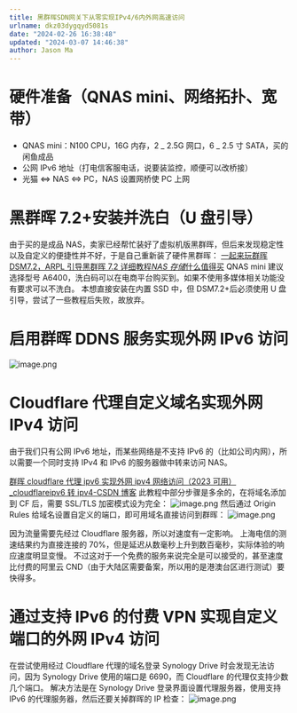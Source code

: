 ```yaml
---
title: 黑群晖SDN网关下从零实现IPv4/6内外网高速访问
urlname: dkz03dygqyd5081s
date: "2024-02-26 16:38:48"
updated: "2024-03-07 14:46:38"
author: Jason Ma
---
```


# 硬件准备（QNAS mini、网络拓扑、宽带）

- QNAS mini：N100 CPU，16G 内存，2 _ 2.5G 网口，6 _ 2.5 寸 SATA，买的闲鱼成品
- 公网 IPv6 地址（打电信客服电话，说要装监控，顺便可以改桥接）
- 光猫 <=> NAS <=> PC，NAS 设置网桥使 PC 上网

# 黑群晖 7.2+安装并洗白（U 盘引导）

由于买的是成品 NAS，卖家已经帮忙装好了虚拟机版黑群晖，但后来发现稳定性以及自定义的便捷性并不好，于是自己重新装了硬件黑群晖：
[一起来玩群晖 DSM7.2，ARPL 引导黑群晖 7.2 详细教程*NAS 存储*什么值得买](https://post.smzdm.com/p/allk3o4g/)
QNAS mini 建议选择型号 A6400，洗白码可以在电商平台购买到。如果不使用多媒体相关功能没有要求可以不洗白。
本想直接安装在内置 SSD 中，但 DSM7.2+后必须使用 U 盘引导，尝试了一些教程后失败，故放弃。

# 启用群晖 DDNS 服务实现外网 IPv6 访问

![image.png](/images/yuqueAssets/FrKP6wDhQ5uI3_semZCy-Y4rs0Zq.png)

# Cloudflare 代理自定义域名实现外网 IPv4 访问

由于我们只有公网 IPv6 地址，而某些网络是不支持 IPv6 的（比如公司内网），所以需要一个同时支持 IPv4 和 IPv6 的服务器做中转来访问 NAS。

[群晖 cloudflare 代理 ipv6 实现外网 ipv4 网络访问（2023 可用）\_cloudflareipv6 转 ipv4-CSDN 博客](https://blog.csdn.net/u013005016/article/details/134973993)
此教程中部分步骤是多余的，在将域名添加到 CF 后，需要 SSL/TLS 加密模式设为完全：
![image.png](/images/yuqueAssets/Fg70iX1FbmRj-1k4v9Hww_utNR2r.png)
然后通过 Origin Rules 给域名设置自定义的端口，即可用域名直接访问到群晖：
![image.png](/images/yuqueAssets/FpBYHEKDDWzV11H7hPCXo_vCERm_.png)

因为流量需要先经过 Cloudflare 服务器，所以对速度有一定影响。
上海电信的测速结果约为直接连接的 70%，但是延迟从数毫秒上升到数百毫秒，实际体验的响应速度明显变慢。
不过这对于一个免费的服务来说完全是可以接受的，甚至速度比付费的阿里云 CND（由于大陆区需要备案，所以用的是港澳台区进行测试）要快得多。

# 通过支持 IPv6 的付费 VPN 实现自定义端口的外网 IPv4 访问

在尝试使用经过 Cloudflare 代理的域名登录 Synology Drive 时会发现无法访问，因为 Synology Drive 使用的端口是 6690，而 Cloudflare 的代理仅支持少数几个端口。
解决方法是在 Synology Drive 登录界面设置代理服务器，使用支持 IPv6 的代理服务器，然后还要关掉群晖的 IP 检查：
![image.png](/images/yuqueAssets/FnSoF17RuO_GDbxupTMMzKNnTSi3.png)
